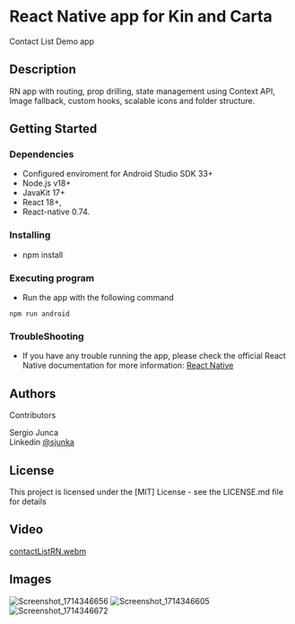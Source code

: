 # React Native app for Kin and Carta

Contact List Demo app

## Description

RN app with routing, prop drilling, state management using Context API, Image fallback, custom hooks, scalable icons and folder structure.

## Getting Started

### Dependencies

- Configured enviroment for Android Studio SDK 33+
- Node.js v18+
- JavaKit 17+
- React 18+,
- React-native 0.74.

### Installing

- npm install

### Executing program

- Run the app with the following command

```
npm run android
```

### TroubleShooting

- If you have any trouble running the app, please check the official React Native documentation for more information: [React Native](https://reactnative.dev/docs/environment-setup)

## Authors

Contributors

Sergio Junca  
Linkedin [@sjunka](https://www.linkedin.com/in/sjunka/)

## License

This project is licensed under the [MIT] License - see the LICENSE.md file for details

## Video
[contactListRN.webm](https://github.com/sjunka/ContactListRN/assets/12448595/fb1ebb10-3beb-4ae4-8bdb-bc31d0a32262)

## Images
![Screenshot_1714346656](https://github.com/sjunka/ContactListRN/assets/12448595/2740c55b-483a-43e5-9042-e587dff397c4)
![Screenshot_1714346605](https://github.com/sjunka/ContactListRN/assets/12448595/398ac02f-e703-45a2-bbc7-97a47165f051)
![Screenshot_1714346672](https://github.com/sjunka/ContactListRN/assets/12448595/cfcb76b0-d487-4d93-be00-4ff61e627d19)

